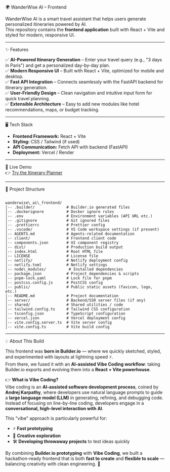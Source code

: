 
🌍 WanderWise AI – Frontend

WanderWise AI is a smart travel assistant that helps users generate personalized itineraries powered by AI.  
This repository contains the **frontend application** built with React + Vite and styled for modern, responsive UI.

---

✨ Features

✅ **AI-Powered Itinerary Generation** – Enter your travel query (e.g., "3 days in Paris") and get a personalized day-by-day plan.  
✅ **Modern Responsive UI** – Built with React + Vite, optimized for mobile and desktop.  
✅ **Fast API Integration** – Connects seamlessly with the FastAPI backend for itinerary generation.  
✅ **User-Friendly Design** – Clean navigation and intuitive input form for quick travel planning.  
✅ **Extensible Architecture** – Easy to add new modules like hotel recommendations, maps, or budget tracking.  

---

🖥️ Tech Stack

- **Frontend Framework:** React + Vite  
- **Styling:** CSS / Tailwind (if used)  
- **API Communication:** Fetch API with backend (FastAPI)  
- **Deployment:** Vercel / Render  

---

🚀 Live Demo  
👉 [Try the Itinerary Planner](https://699da0bf024146319c3c0ab9f286af7a-main.projects.builder.my/itinerary)

---

📂 Project Structure
```

wanderwise\_ai\_frontend/
│-- .builder/              # Builder.io generated files
│-- .dockerignore          # Docker ignore rules
│-- .env                   # Environment variables (API URL etc.)
│-- .gitignore             # Git ignored files
│-- .prettierrc            # Prettier config
│-- .vscode/               # VS Code workspace settings (if present)
│-- AGENTS.md              # Agents-related documentation
│-- client/                # Frontend client code
│-- components.json        # UI component registry
│-- dist/                  # Production build output
│-- index.html             # Root HTML file
│-- LICENSE                # License file
│-- netlify/               # Netlify deployment config
│-- netlify.toml           # Netlify settings
│-- node\_modules/          # Installed dependencies
│-- package.json           # Project dependencies & scripts
│-- pnpm-lock.yaml         # Lock file for pnpm
│-- postcss.config.js      # PostCSS config
│-- public/                # Public static assets (favicon, logo, etc.)
│-- README.md              # Project documentation
│-- server/                # Backend/SSR server files (if any)
│-- shared/                # Shared utilities / code
│-- tailwind.config.ts     # Tailwind CSS configuration
│-- tsconfig.json          # TypeScript configuration
│-- vercel.json            # Vercel deployment config
│-- vite.config.server.ts  # Vite server config
│-- vite.config.ts         # Vite build config

```

---

💡 About This Build

This frontend was **born in Builder.io** — where we quickly sketched, styled, and experimented with layouts at lightning speed ⚡.  
From there, we fused it with an **AI-assisted Vibe Coding workflow**: taking Builder.io exports and evolving them into a **React + Vite powerhouse**.  

👉 **What is Vibe Coding?**  
Vibe coding is an **AI-assisted software development process**, coined by **Andrej Karpathy**, where developers use natural language prompts to guide a **large language model (LLM)** in generating, refining, and debugging code.  
Instead of focusing on line-by-line coding, developers engage in a **conversational, high-level interaction with AI**.  

This "vibe" approach is particularly powerful for:  
- ⚡ **Fast prototyping**  
- 🎨 **Creative exploration**  
- 🛠️ **Developing throwaway projects** to test ideas quickly  

By combining **Builder.io prototyping** with **Vibe Coding**, we built a hackathon-ready frontend that is both **fast to create** and **flexible to scale** — balancing creativity with clean engineering. 🚀
```

